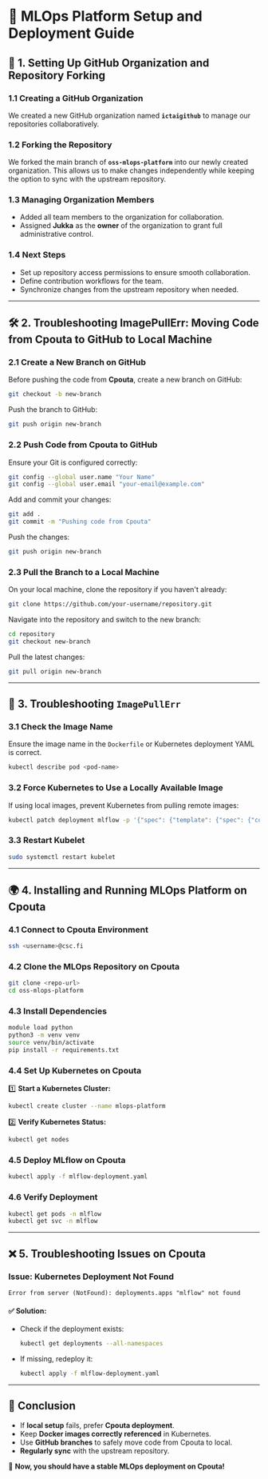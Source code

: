 # 📌 MLOps Platform Setup and Deployment Guide

## 🚀 1. Setting Up GitHub Organization and Repository Forking

### 1.1 Creating a GitHub Organization
We created a new GitHub organization named **`ictaigithub`** to manage our repositories collaboratively.

### 1.2 Forking the Repository
We forked the main branch of **`oss-mlops-platform`** into our newly created organization. This allows us to make changes independently while keeping the option to sync with the upstream repository.

### 1.3 Managing Organization Members
- Added all team members to the organization for collaboration.
- Assigned **Jukka** as the **owner** of the organization to grant full administrative control.

### 1.4 Next Steps
- Set up repository access permissions to ensure smooth collaboration.
- Define contribution workflows for the team.
- Synchronize changes from the upstream repository when needed.

---

## 🛠️ 2. Troubleshooting ImagePullErr: Moving Code from Cpouta to GitHub to Local Machine

### 2.1 Create a New Branch on GitHub
Before pushing the code from **Cpouta**, create a new branch on GitHub:

```sh
git checkout -b new-branch
```

Push the branch to GitHub:

```sh
git push origin new-branch
```

### 2.2 Push Code from Cpouta to GitHub
Ensure your Git is configured correctly:

```sh
git config --global user.name "Your Name"
git config --global user.email "your-email@example.com"
```

Add and commit your changes:

```sh
git add .
git commit -m "Pushing code from Cpouta"
```

Push the changes:

```sh
git push origin new-branch
```

### 2.3 Pull the Branch to a Local Machine
On your local machine, clone the repository if you haven't already:

```sh
git clone https://github.com/your-username/repository.git
```

Navigate into the repository and switch to the new branch:

```sh
cd repository
git checkout new-branch
```

Pull the latest changes:

```sh
git pull origin new-branch
```

---

## 🔧 3. Troubleshooting `ImagePullErr`

### 3.1 Check the Image Name
Ensure the image name in the `Dockerfile` or Kubernetes deployment YAML is correct.

```sh
kubectl describe pod <pod-name>
```

### 3.2 Force Kubernetes to Use a Locally Available Image
If using local images, prevent Kubernetes from pulling remote images:

```sh
kubectl patch deployment mlflow -p '{"spec": {"template": {"spec": {"containers": [{"name": "mlflow", "imagePullPolicy": "IfNotPresent"}]}}}}'
```

### 3.3 Restart Kubelet
```sh
sudo systemctl restart kubelet
```

---

## 🌍 4. Installing and Running MLOps Platform on Cpouta

### 4.1 Connect to Cpouta Environment
```sh
ssh <username>@csc.fi
```

### 4.2 Clone the MLOps Repository on Cpouta
```sh
git clone <repo-url>
cd oss-mlops-platform
```

### 4.3 Install Dependencies
```sh
module load python
python3 -m venv venv
source venv/bin/activate
pip install -r requirements.txt
```

### 4.4 Set Up Kubernetes on Cpouta
1️⃣ **Start a Kubernetes Cluster:**
```sh
kubectl create cluster --name mlops-platform
```

2️⃣ **Verify Kubernetes Status:**
```sh
kubectl get nodes
```

### 4.5 Deploy MLflow on Cpouta
```sh
kubectl apply -f mlflow-deployment.yaml
```

### 4.6 Verify Deployment
```sh
kubectl get pods -n mlflow
kubectl get svc -n mlflow
```

---

## ❌ 5. Troubleshooting Issues on Cpouta

### Issue: Kubernetes Deployment Not Found
```
Error from server (NotFound): deployments.apps "mlflow" not found
```

#### ✅ Solution:
- Check if the deployment exists:
  ```sh
  kubectl get deployments --all-namespaces
  ```
- If missing, redeploy it:
  ```sh
  kubectl apply -f mlflow-deployment.yaml
  ```

---

## 🎯 Conclusion
- If **local setup** fails, prefer **Cpouta deployment**.
- Keep **Docker images correctly referenced** in Kubernetes.
- Use **GitHub branches** to safely move code from Cpouta to local.
- **Regularly sync** with the upstream repository.

🚀 **Now, you should have a stable MLOps deployment on Cpouta!**
